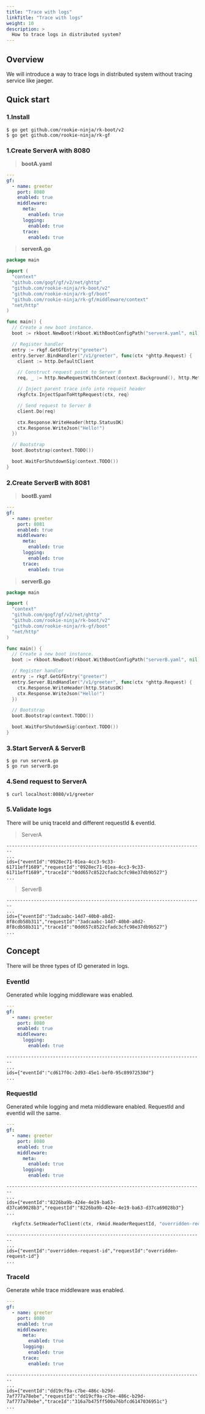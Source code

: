 ```yaml
---
title: "Trace with logs"
linkTitle: "Trace with logs"
weight: 10
description: >
  How to trace logs in distributed system?
---
```


## Overview
We will introduce a way to trace logs in distributed system without tracing service like jaeger.

## Quick start
### 1.Install

```shell
$ go get github.com/rookie-ninja/rk-boot/v2
$ go get github.com/rookie-ninja/rk-gf
```

### 1.Create ServerA with 8080
> **bootA.yaml**
```yaml
---
gf:
  - name: greeter
    port: 8080
    enabled: true
    middleware:
      meta:
        enabled: true
      logging:
        enabled: true
      trace:
        enabled: true
```

> **serverA.go**
```go
package main

import (
  "context"
  "github.com/gogf/gf/v2/net/ghttp"
  "github.com/rookie-ninja/rk-boot/v2"
  "github.com/rookie-ninja/rk-gf/boot"
  "github.com/rookie-ninja/rk-gf/middleware/context"
  "net/http"
)

func main() {
  // Create a new boot instance.
  boot := rkboot.NewBoot(rkboot.WithBootConfigPath("serverA.yaml", nil))

  // Register handler
  entry := rkgf.GetGfEntry("greeter")
  entry.Server.BindHandler("/v1/greeter", func(ctx *ghttp.Request) {
    client := http.DefaultClient

    // Construct request point to Server B
    req, _ := http.NewRequestWithContext(context.Background(), http.MethodGet, "http://localhost:8081/v1/greeter", nil)

    // Inject parent trace info into request header
    rkgfctx.InjectSpanToHttpRequest(ctx, req)

    // Send request to Server B
    client.Do(req)

    ctx.Response.WriteHeader(http.StatusOK)
    ctx.Response.WriteJson("Hello!")
  })

  // Bootstrap
  boot.Bootstrap(context.TODO())

  boot.WaitForShutdownSig(context.TODO())
}
```

### 2.Create ServerB with 8081
> **bootB.yaml**
```yaml
---
gf:
  - name: greeter
    port: 8081
    enabled: true
    middleware:
      meta:
        enabled: true
      logging:
        enabled: true
      trace:
        enabled: true
```

> **serverB.go**
```go
package main

import (
  "context"
  "github.com/gogf/gf/v2/net/ghttp"
  "github.com/rookie-ninja/rk-boot/v2"
  "github.com/rookie-ninja/rk-gf/boot"
  "net/http"
)

func main() {
  // Create a new boot instance.
  boot := rkboot.NewBoot(rkboot.WithBootConfigPath("serverB.yaml", nil))

  // Register handler
  entry := rkgf.GetGfEntry("greeter")
  entry.Server.BindHandler("/v1/greeter", func(ctx *ghttp.Request) {
    ctx.Response.WriteHeader(http.StatusOK)
    ctx.Response.WriteJson("Hello!")
  })

  // Bootstrap
  boot.Bootstrap(context.TODO())

  boot.WaitForShutdownSig(context.TODO())
}
```

### 3.Start ServerA & ServerB
```shell script
$ go run serverA.go
$ go run serverB.go
```

### 4.Send request to ServerA
```shell
$ curl localhost:8080/v1/greeter
```

### 5.Validate logs
There will be uniq traceId and different requestId & eventId.

> ServerA
```shell script
------------------------------------------------------------------------
...
ids={"eventId":"0928ec71-01ea-4cc3-9c33-61711eff1689","requestId":"0928ec71-01ea-4cc3-9c33-61711eff1689","traceId":"0dd657c8522cfadc3cfc98e37db9b527"}
...
```

> ServerB
```shell script
------------------------------------------------------------------------
...
ids={"eventId":"3adcaabc-14d7-40b0-a8d2-8f8cdb58b311","requestId":"3adcaabc-14d7-40b0-a8d2-8f8cdb58b311","traceId":"0dd657c8522cfadc3cfc98e37db9b527"}
...
```

## Concept
There will be three types of ID generated in logs.

### EventId
Generated while logging middleware was enabled.

```yaml
---
gf:
  - name: greeter
    port: 8080
    enabled: true
    middleware:
      logging:
        enabled: true
```

```shell script
------------------------------------------------------------------------
...
ids={"eventId":"cd617f0c-2d93-45e1-bef0-95c89972530d"}
...
```

### RequestId
Generated while logging and meta middleware enabled. RequestId and eventId will the same.

```yaml
---
gf:
  - name: greeter
    port: 8080
    enabled: true
    middleware:
      meta:
        enabled: true
      logging:
        enabled: true
```

```shell script
------------------------------------------------------------------------
...
ids={"eventId":"8226ba9b-424e-4e19-ba63-d37ca69028b3","requestId":"8226ba9b-424e-4e19-ba63-d37ca69028b3"}
...
```

```go
  rkgfctx.SetHeaderToClient(ctx, rkmid.HeaderRequestId, "overridden-request-id")
```

```shell script
------------------------------------------------------------------------
...
ids={"eventId":"overridden-request-id","requestId":"overridden-request-id"}
...
```

### TraceId
Generate while trace middleware was enabled.

```yaml
---
gf:
  - name: greeter
    port: 8080
    enabled: true
    middleware:
      meta:
        enabled: true
      logging:
        enabled: true
      trace:
        enabled: true
```

```shell script
------------------------------------------------------------------------
...
ids={"eventId":"dd19cf9a-c7be-486c-b29d-7af777a78ebe","requestId":"dd19cf9a-c7be-486c-b29d-7af777a78ebe","traceId":"316a7b475ff500a76bfcd6147036951c"}
...
```